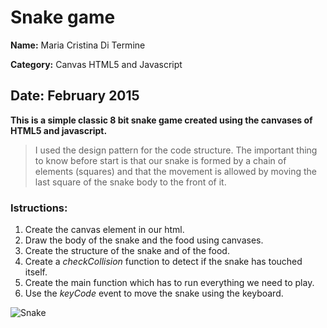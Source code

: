 # Snake game
**Name:** Maria Cristina Di Termine

**Category:** Canvas HTML5 and Javascript

**Date:** February 2015
----------------------------------------------------------------------

**This is a simple classic 8 bit snake game created using the canvases of HTML5 and javascript.**
>I used the design pattern for the code structure. The important thing to know before start is that our snake is formed by a chain of elements (squares) and that the movement is allowed by moving the last square of the snake body to the front of it.

### Istructions:
1. Create the canvas element in our html.
2. Draw the body of the snake and the food using canvases.
3. Create the structure of the snake and of the food.
4. Create a _checkCollision_ function to detect if the snake has touched itself.
5. Create the main function which has to run everything we need to play.
6. Use the _keyCode_ event to move the snake using the keyboard.

![Snake](https://raw.githubusercontent.com/Mariacristina88/Snake-game/master/img/snake.png)

